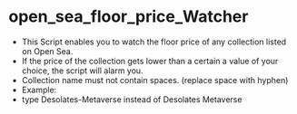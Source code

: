 # open_sea_floor_price_Watcher
- This Script enables you to watch the floor price of any collection listed on Open Sea.
- If the price of the collection gets lower than a certain a value of your choice, the script will alarm you.
- Collection name must not contain spaces. (replace space with hyphen)
- Example:
- type Desolates-Metaverse instead of Desolates Metaverse
